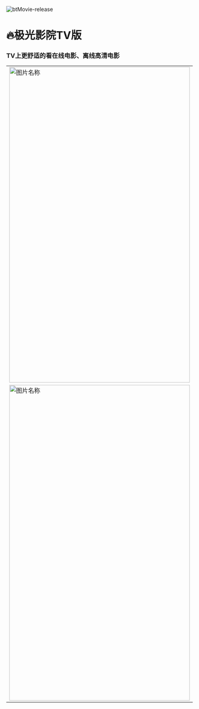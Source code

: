 ![btMovie-release](https://github.com/hiliving/superMovie/blob/master/picture/bt_movie.png)
# 🔥极光影院TV版

### TV上更舒适的看在线电影、离线高清电影

<table style="border-width: 0px ;">
    <tr>
        <td><img src="https://github.com/hiliving/superMovieTv/blob/master/captures/screenshot.png" width = "480" height = "840" alt="图片名称" align=center />
    </tr>
    <tr>
        <td><img src="https://github.com/hiliving/superMovieTv/blob/master/captures/screenshot2.png" width = "480" height = "840" alt="图片名称" align=center /></td>
    </tr>
</table>


